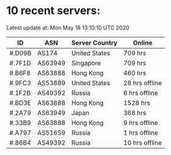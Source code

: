 # 10 recent servers:

Latest update at: Mon May 18 13:10:10 UTC 2020

| ID | ASN | Server Country | Online |
| -- | --- | -------------- | ------ |
| #.D09B | AS174 | United States | 709 hrs |
| #.7F1D | AS63949 | Singapore | 709 hrs |
| #.B6F8 | AS63888 | Hong Kong | 460 hrs |
| #.9FC3 | AS53889 | United States | 28 hrs offline |
| #.1F2B | AS49392 | Russia | 6 hrs offline |
| #.BD3E | AS63888 | Hong Kong | 1528 hrs |
| #.2A79 | AS63949 | Japan | 368 hrs |
| #.33B9 | AS63888 | Hong Kong | 9 hrs offline |
| #.A797 | AS51659 | Russia | 1 hrs offline |
| #.86B4 | AS49392 | Russia | 10 hrs offline |

